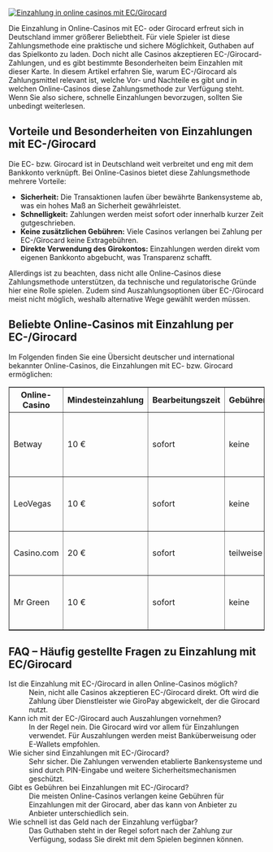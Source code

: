 [![Einzahlung in online casinos mit EC/Girocard](https://123-caf.pages.dev/gitsignup.png)](https://vrmoo.ru/Bt82HjjY)

<p>Die Einzahlung in Online-Casinos mit EC- oder Girocard erfreut sich in Deutschland immer größerer Beliebtheit. Für viele Spieler ist diese Zahlungsmethode eine praktische und sichere Möglichkeit, Guthaben auf das Spielkonto zu laden. Doch nicht alle Casinos akzeptieren EC-/Girocard-Zahlungen, und es gibt bestimmte Besonderheiten beim Einzahlen mit dieser Karte. In diesem Artikel erfahren Sie, warum EC-/Girocard als Zahlungsmittel relevant ist, welche Vor- und Nachteile es gibt und in welchen Online-Casinos diese Zahlungsmethode zur Verfügung steht. Wenn Sie also sichere, schnelle Einzahlungen bevorzugen, sollten Sie unbedingt weiterlesen.</p>  <h2>Vorteile und Besonderheiten von Einzahlungen mit EC-/Girocard</h2> <p>Die EC- bzw. Girocard ist in Deutschland weit verbreitet und eng mit dem Bankkonto verknüpft. Bei Online-Casinos bietet diese Zahlungsmethode mehrere Vorteile:</p> <ul>   <li><strong>Sicherheit:</strong> Die Transaktionen laufen über bewährte Bankensysteme ab, was ein hohes Maß an Sicherheit gewährleistet.</li>   <li><strong>Schnelligkeit:</strong> Zahlungen werden meist sofort oder innerhalb kurzer Zeit gutgeschrieben.</li>   <li><strong>Keine zusätzlichen Gebühren:</strong> Viele Casinos verlangen bei Zahlung per EC-/Girocard keine Extragebühren.</li>   <li><strong>Direkte Verwendung des Girokontos:</strong> Einzahlungen werden direkt vom eigenen Bankkonto abgebucht, was Transparenz schafft.</li> </ul> <p>Allerdings ist zu beachten, dass nicht alle Online-Casinos diese Zahlungsmethode unterstützen, da technische und regulatorische Gründe hier eine Rolle spielen. Zudem sind Auszahlungsoptionen über EC-/Girocard meist nicht möglich, weshalb alternative Wege gewählt werden müssen.</p>  <h2>Beliebte Online-Casinos mit Einzahlung per EC-/Girocard</h2> <p>Im Folgenden finden Sie eine Übersicht deutscher und international bekannter Online-Casinos, die Einzahlungen mit EC- bzw. Girocard ermöglichen:</p> <table border="1" cellpadding="6" cellspacing="0">   <thead>     <tr>       <th>Online-Casino</th>       <th>Mindesteinzahlung</th>       <th>Bearbeitungszeit</th>       <th>Gebühren</th>       <th>Bemerkungen</th>     </tr>   </thead>   <tbody>     <tr>       <td>Betway</td>       <td>10 €</td>       <td>sofort</td>       <td>keine</td>       <td>Direkte Abwicklung via GiroPay (Girocard-basierte Zahlung)</td>     </tr>     <tr>       <td>LeoVegas</td>       <td>10 €</td>       <td>sofort</td>       <td>keine</td>       <td>GiroPay-Zahlungen möglich, keine Auszahlungen via Karte</td>     </tr>     <tr>       <td>Casino.com</td>       <td>20 €</td>       <td>sofort</td>       <td>teilweise</td>       <td>Girocard als Zahlungsoption neben anderen Methoden</td>     </tr>     <tr>       <td>Mr Green</td>       <td>10 €</td>       <td>sofort</td>       <td>keine</td>       <td>Unterstützt EC-/Girocard-Einzahlungen via Drittanbieter</td>     </tr>   </tbody> </table>  <h2>FAQ – Häufig gestellte Fragen zu Einzahlung mit EC/Girocard</h2> <dl>   <dt>Ist die Einzahlung mit EC-/Girocard in allen Online-Casinos möglich?</dt>   <dd>Nein, nicht alle Casinos akzeptieren EC-/Girocard direkt. Oft wird die Zahlung über Dienstleister wie GiroPay abgewickelt, der die Girocard nutzt.</dd>      <dt>Kann ich mit der EC-/Girocard auch Auszahlungen vornehmen?</dt>   <dd>In der Regel nein. Die Girocard wird vor allem für Einzahlungen verwendet. Für Auszahlungen werden meist Banküberweisung oder E-Wallets empfohlen.</dd>      <dt>Wie sicher sind Einzahlungen mit EC-/Girocard?</dt>   <dd>Sehr sicher. Die Zahlungen verwenden etablierte Bankensysteme und sind durch PIN-Eingabe und weitere Sicherheitsmechanismen geschützt.</dd>      <dt>Gibt es Gebühren bei Einzahlungen mit EC-/Girocard?</dt>   <dd>Die meisten Online-Casinos verlangen keine Gebühren für Einzahlungen mit der Girocard, aber das kann von Anbieter zu Anbieter unterschiedlich sein.</dd>      <dt>Wie schnell ist das Geld nach der Einzahlung verfügbar?</dt>   <dd>Das Guthaben steht in der Regel sofort nach der Zahlung zur Verfügung, sodass Sie direkt mit dem Spielen beginnen können.</dd> </dl>